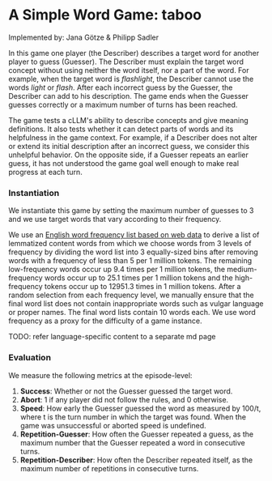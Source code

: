 # A Simple Word Game: taboo

Implemented by: Jana Götze & Philipp Sadler

In this game one player (the Describer) describes a target word for another player to guess (Guesser).
The Describer must explain the target word concept without using neither the word itself, nor a part of the word.
For example, when the target word is _flashlight_, the Describer cannot use the words _light_ or _flash_.
After each incorrect guess by the Guesser, the Describer can add to his description.
The game ends when the Guesser guesses correctly or a maximum number of turns has been reached.

The game tests a cLLM's ability to describe concepts and give meaning definitions.
It also tests whether it can detect parts of words and its helpfulness in the game context.
For example, if a Describer does not alter or extend its initial description after an incorrect guess, we consider this unhelpful behavior.
On the opposite side, if a Guesser repeats an earlier guess, it has not understood the game goal well enough to make real progress at each turn.


### Instantiation
We instantiate this game by setting the maximum number of guesses to 3 and we use target words that vary according to their frequency.

We use an [English word frequency list based on web data](https://www.kaggle.com/datasets/rtatman/english-word-frequency) to derive a list of lemmatized content words from which we choose words from 3 levels of frequency by dividing the word list into 3 equally-sized bins after removing words with a frequency of less than 5 per 1 million tokens.
The remaining low-frequency words occur up $9.4$ times per 1 million tokens, the medium-frequency words occur up to $25.1$ times per 1 million tokens and the high-frequency tokens occur up to $12951.3$ times in 1 million tokens.
After a random selection from each frequency level, we manually ensure that the final word list does not contain inappropriate words such as vulgar language or proper names.
The final word lists contain 10 words each.
We use word frequency as a proxy for the difficulty of a game instance.

TODO: refer language-specific content to a separate md page

### Evaluation

We measure the following metrics at the episode-level:

1. **Success**: Whether or not the Guesser guessed the target word.
2. **Abort**: 1 if any player did not follow the rules, and 0 otherwise.
3. **Speed**: How early the Guesser guessed the word as measured by 100/t, where t is the turn number in which the target was found. When the game was unsuccessful or aborted speed is undefined.
4. **Repetition-Guesser**: How often the Guesser repeated a guess, as the maximum number that the Guesser repeated a word in consecutive turns.
5. **Repetition-Describer**: How often the Describer repeated itself, as the maximum number of repetitions in consecutive turns.

